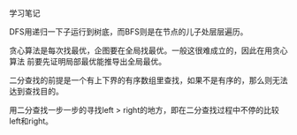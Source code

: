 学习笔记


DFS用递归一下子运行到树底，而BFS则是在节点的儿子处层层遍历。

贪心算法是每次找最优，企图要在全局找最优。一般这很难成立的，因此在用贪心算法
前要先证明局部最优能推导出全局最优。

二分查找的前提是一个有上下界的有序数组里查找，如果不是有序的，那么则无法
达到查找目的。




用二分查找一步一步的寻找left > right的地方，即在二分查找过程中不停的比较
left和right。